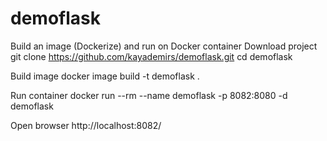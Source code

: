 # demoflask
Build an image (Dockerize) and run on Docker container
Download project git clone https://github.com/kayademirs/demoflask.git
cd demoflask

Build image docker image build -t demoflask .

Run container docker run --rm --name demoflask -p 8082:8080 -d demoflask

Open browser http://localhost:8082/
